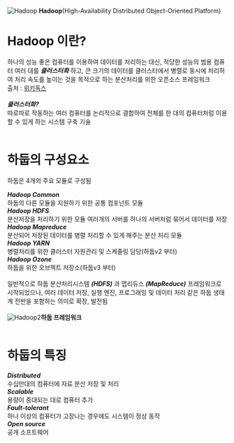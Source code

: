 ![Hadoop](https://mblogthumb-phinf.pstatic.net/MjAyMDA4MjFfMjA4/MDAxNTk3OTcwNjQ4MDM5.LHqQwCpnAbYdhOFC-LG_9wO1wl7eNt9LTaX5RkQ6k6kg.o8xlh9t3VvnNDOthSFw_gAOMEX7Sf8iZM-wZt4MHY8Ag.JPEG.acornedu/%ED%95%98%EB%91%A1.jpg?type=w800)
__Hadoop__(High-Availability Distributed Object-Oriented Platform)
# Hadoop 이란?
 하나의 성능 좋은 컴퓨터를 이용하여 데이터를 처리하는 대신, 적당한 성능의 범용 컴퓨터 여러 대를 ***클러스터화*** 하고, 큰 크기의 데이터를 클러스터에서 병렬로 동시에 처리하여 처리 속도를 높이는 것을 목적으로 하는 분산처리를 위한 오픈소스 프레임워크<br>
 출처 : [위키독스](https://wikidocs.net/22654)<br><br>
 ***클러스터화?*** <br> 따로따로 작동하는 여러 컴퓨터를 논리적으로 결합하여 전체를 한 대의 컴퓨터처럼 이용할 수 있게 하는 시스템 구축 기술<br><br>
# 하둡의 구성요소<br>
하둡은 4개의 주요 모듈로 구성됨<br>

***Hadoop Common***<br>
하둡의 다른 모듈을 지원하기 위한 공통 컴포넌트 모듈<br>
***Hadoop HDFS***<br>
분산저장을 처리하기 위한 모듈
여러개의 서버를 하나의 서버처럼 묶어서 데이터를 저장<br>
***Hadoop Mapreduce***<br>
분산되어 저장된 데이터를 병렬 처리할 수 있게 해주는 분산 처리 모듈<br>
***Hadoop YARN***<br>
병렬처리를 위한 클러스터 자원관리 및 스케줄링 담당(하둡v2 부터)<br>
***Hadoop Ozone***<br>
하둡을 위한 오브젝트 저장소(하둡v3 부터)<br><br>
일반적으로 하둡 분산처리시스템 ***(HDFS)*** 과 맵리듀스 ***(MapReduce)*** 프레임워크로 시작되었으나, 여러 데이터 저장, 실행 엔진, 프로그래밍 및 데이터 처리 같은 하둡 생태계 전반을 포함하는 의미로 확장, 발전됨<br><br>
![Hadoop2](https://mblogthumb-phinf.pstatic.net/MjAyMDA4MjFfMTg5/MDAxNTk3OTc1MDUzNDk4.NSBoo0nLGYgVBKswHLlB1dXqDVAoTWa_XkvQlVP6CMQg.N40MKjZGV3aYIgPSeCp0bRKLjPyp1BdOLFvs0pMP4Cgg.PNG.acornedu/%ED%95%98%EB%91%A1%EC%9D%98_%EC%83%9D%ED%83%9C%EA%B3%84.png?type=w800)__하둡 프레임워크__<br><br>
# 하둡의 특징
***Distributed***<br>
수십만대의 컴퓨터에 자료 분산 저장 및 처리<br>
***Scalable***<br>
용량이 증대되는 대로 컴퓨터 추가<br>
***Fault-tolerant***<br>
하나 이상의 컴퓨터가 고장나는 경우에도 시스템이 정상 동작<br>
***Open source***<br>
공개 소프트웨어<br>



